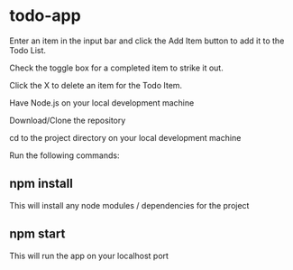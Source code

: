 # todo-app

Enter an item in the input bar and click the Add Item button to add it to the Todo List. 

Check the toggle box for a completed item to strike it out. 

Click the X to delete an item for the Todo Item.


Have Node.js on your local development machine

Download/Clone the repository

cd to the project directory on your local development machine

Run the following commands:

## npm install
This will install any node modules / dependencies for the project
## npm start
This will run the app on your localhost port
